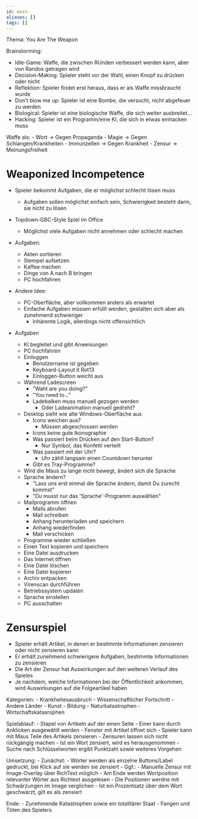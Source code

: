 ```yaml
---
id: main
aliases: []
tags: []
---
```


Thema: You Are The Weapon

Brainstorming:

- Idle-Game: Waffe, die zwischen RUnden verbessert werden kann, aber von Randos getragen wird
- Decision-Making: Spieler steht vor der Wahl, einen Knopf zu drücken oder nicht
- Reflektion: Spieler findet erst heraus, dass er als Waffe missbraucht wurde
- Don't blow me up: Spieler ist eine Bombe, die versucht, nicht abgefeuer zu werden
- Biological: Spieler ist eine biologische Waffe, die sich weiter ausbreitet...
- Hacking: Spieler ist ein Programm/eine KI, die sich in etwas einhacken muss

Waffe als:
    - Wort -> Gegen Propaganda
    - Magie -> Gegen Schlangen/Krankheiten
    - Immunzellen -> Gegen Krankheit
    - Zensur -> Meinungsfreiheit


# Weaponized Incompetence

- Spieler bekommt Aufgaben, die er möglichst schlecht lösen muss
    - Aufgaben sollen möglichst einfach sein, Schwierigkeit besteht darin, sie nicht zu lösen

- Topdown-GBC-Style Spiel im Office
    - Möglichst viele Aufgaben nicht annehmen oder schlecht machen

- Aufgaben:
    - Akten sortieren
    - Stempel aufsetzen
    - Kaffee machen
    - Dinge von A nach B bringen
    - PC hochfahren

- Andere Idee:
    - PC-Oberfläche, aber vollkommen anders als erwartet
    - Einfache Aufgaben müssen erfüllt werden, gestalten sich aber als zunehmend schwieriger
        - Inhärente Logik, allerdings nicht offensichtlich

- Aufgaben
    - KI begleitet und gibt Anweisungen
    - PC hochfahren
    - Einloggen
        - Benutzername ist gegeben
        - Keyboard-Layout it Rot13
        - Einloggen-Button weicht aus
    - Während Ladescreen
        - "Waht are you doing?"
        - "You need to..."
        - Ladebalken muss manuell gezogen werden
            - Oder Ladeanimation manuell gedreht?
    - Desktop sieht wie alte Windows-Oberfläche aus
        - Icons weichen aus?
            - Müssen abgeschossen werden
        - Icons keine gute Ikonographie
        - Was passiert beim Drücken auf den Start-Button?
            - Nur Symbol, das Konfetti verteilt
        - Was passiert mit der Uhr?
            - Uhr zählt langsam einen Countdown herunter
        - Gibt es Tray-Programme?
    - Wird die Maus zu lange nicht bewegt, ändert sich die Sprache
    - Sprache ändern?
        - "Lass uns erst einmal die Sprache ändern, damit Du zurecht kommst"
        - "Du musst nur das 'Sprache'-Programm auswählen"
    - Mailprogramm öffnen
        - Mails abrufen
        - Mail schreiben
        - Anhang herunterladen und speichern
        - Anhang wiederfinden
        - Mail verschicken
    - Programme wieder schließen
    - Einen Text kopieren und speichern
    - Eine Datei ausdrucken
    - Das Internet öffnen
    - Eine Datei löschen
    - Eine Datei kopieren
    - Archiv entpacken
    - Virenscan durchführen
    - Betriebssystem updaten
    - Sprache einstellen
    - PC ausschalten


# Zensurspiel

- Spieler erhält Artikel, in denen er bestimmte Informationen zensieren oder nicht zensieren kann
- Er erhält zunehmend schwierigere Aufgaben, bestimmte Informationen zu zensieren
- Die Art der Zensur hat Auswirkungen auf den weiteren Verlauf des Spieles
- Je nachdem, welche Informationen bei der Öffentlichkeit ankommen, wird Auswirkungen auf die Folgeartikel haben

Kategorien:
    - Krankheitesausbruch
    - Wissenschaftlicher Fortschritt
    - Andere Länder
    - Kunst
    - Bildung
    - Naturkatastrophen
    - Wirtschaftskatasrophen

Spielablauf:
    - Stapel von Artikeln auf der einen Seite
    - Einer kann durch Anklicken ausgewählt werden
    - Fenster mit Artikel öffnet sich
    - Spieler kann mit Maus Teile des Artikels zensieren
    - Zensuren lassen sich nicht rückgängig machen
    - Ist ein Wort zensiert, wird es herausgenommen
    - Suche nach Schlüsselworten ergibt Punktzahl sowie weiteres Vorgehen

Umsetzung:
    - Zunächst:
        - Wörter werden als einzelne Buttons/Label gedruckt, bei Klick auf sie werden sie zensiert
    - Ggf.:
        - Manuelle Zensur mit Image-Overlay über RichText möglich
        - Am Ende werden Wortposition relevanter Wörter aus Richtext ausgelesen
        - Die Positionen werdne mit Schwärzungen im Image verglichen
        - Ist ein Prozentsatz über dem Wort geschwärzt, gilt es als zensiert

Ende:
    - Zunehmende Katastrophen sowie ein totalitärer Staat
    - Fangen und Töten des Spielers
